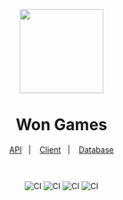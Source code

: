 <div align="center">
  <img width="150" src="https://user-images.githubusercontent.com/26275918/159025904-e82590fe-1adc-4931-bcf1-b63851bf8aa8.png">
  <h1>Won Games</h1>
</div>

<div align="center">
  <a href="https://github.com/AdSoNaTuRaL/won-games/tree/master/api">API</a>&nbsp;&nbsp;&nbsp;|&nbsp;&nbsp;&nbsp;
  <a href="https://github.com/AdSoNaTuRaL/won-games/tree/master/client">Client</a>&nbsp;&nbsp;&nbsp;|&nbsp;&nbsp;&nbsp;
  <a href="https://github.com/AdSoNaTuRaL/won-games/tree/master/database">Database</a>  
</div>

<br />
<br />

<div align="center">
  
  ![CI](https://github.com/AdSoNaTuRaL/won-games/actions/workflows/api.ci.yml/badge.svg)
  ![CI](https://github.com/AdSoNaTuRaL/won-games/actions/workflows/client.ci.yml/badge.svg)
  ![CI](https://github.com/AdSoNaTuRaL/won-games/actions/workflows/db.ci.yml/badge.svg)
  ![CI](https://github.com/AdSoNaTuRaL/won-games/actions/workflows/e2e.ci.yml/badge.svg)
</div>
  
